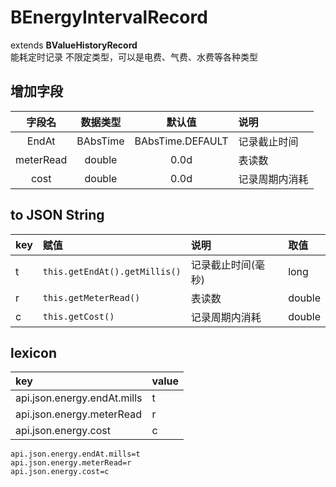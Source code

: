 # BEnergyIntervalRecord
extends **BValueHistoryRecord**  
能耗定时记录
不限定类型，可以是电费、气费、水费等各种类型

## 增加字段
| 字段名 | 数据类型 | 默认值 | 说明 |
|:-------:|:------:|:-------:|:------------|
| EndAt | BAbsTime | BAbsTime.DEFAULT | 记录截止时间 |
| meterRead | double | 0.0d | 表读数 |
| cost | double | 0.0d | 记录周期内消耗 |

## to JSON String
| key | 赋值 | 说明 | 取值 |
|:-------|:------|:-------|:---------|
| t | `this.getEndAt().getMillis()` | 记录截止时间(毫秒) | long |
| r | `this.getMeterRead()` | 表读数 | double |
| c | `this.getCost()` | 记录周期内消耗 | double |

## lexicon
| key | value |
|:-------|:------|
| api.json.energy.endAt.mills | t |
| api.json.energy.meterRead | r |
| api.json.energy.cost | c |

```
api.json.energy.endAt.mills=t
api.json.energy.meterRead=r
api.json.energy.cost=c
```